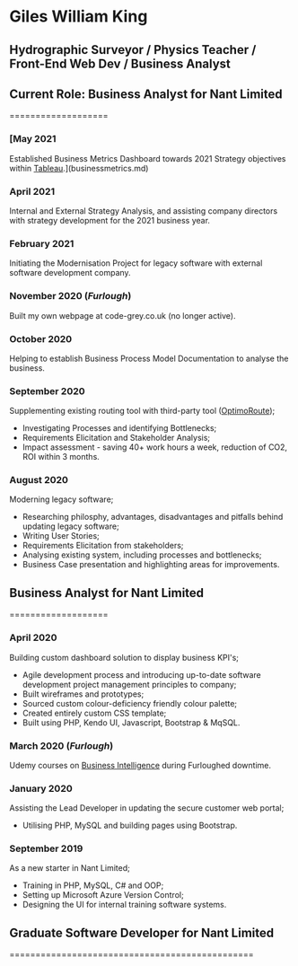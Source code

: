 # Giles William King

## Hydrographic Surveyor / Physics Teacher / Front-End Web Dev / Business Analyst

## Current Role: Business Analyst for Nant Limited
===================

### [May 2021
Established Business Metrics Dashboard towards 2021 Strategy objectives within [Tableau](https://www.tableau.com/en-gb/products/cloud-bi).](businessmetrics.md)

### April 2021
Internal and External Strategy Analysis, and assisting company directors with strategy development for the 2021 business year.

### February 2021
Initiating the Modernisation Project for legacy software with external software development company.

### November 2020 (_Furlough_)
Built my own webpage at code-grey.co.uk (no longer active).

### October 2020
Helping to establish Business Process Model Documentation to analyse the business.

### September 2020
Supplementing existing routing tool with third-party tool ([OptimoRoute](https://optimoroute.com/));
- Investigating Processes and identifying Bottlenecks;
- Requirements Elicitation and Stakeholder Analysis;
- Impact assessment - saving 40+ work hours a week, reduction of CO2, ROI within 3 months.

### August 2020
Moderning legacy software;
- Researching philosphy, advantages, disadvantages and pitfalls behind updating legacy software;
- Writing User Stories;
- Requirements Elicitation from stakeholders;
- Analysing existing system, including processes and bottlenecks;
- Business Case presentation and highlighting areas for improvements.

## Business Analyst for Nant Limited
===================

### April 2020
Building custom dashboard solution to display business KPI's;
- Agile development process and introducing up-to-date software development project management principles to company;
- Built wireframes and prototypes;
- Sourced custom colour-deficiency friendly colour palette;
- Created entirely custom CSS template;
- Built using PHP, Kendo UI, Javascript, Bootstrap & MqSQL.

### March 2020 (_Furlough_)
Udemy courses on [Business Intelligence](https://www.udemy.com/course/datascience/) during Furloughed downtime.

### January 2020
Assisting the Lead Developer in updating the secure customer web portal;
- Utilising PHP, MySQL and building pages using Bootstrap.

### September 2019
As a new starter in Nant Limited;
- Training in PHP, MySQL, C# and OOP;
- Setting up Microsoft Azure Version Control;
- Designing the UI for internal training software systems.

## Graduate Software Developer for Nant Limited
===============================================

